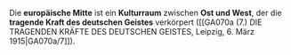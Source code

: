 
Die **europäische Mitte** ist ein **Kulturraum** zwischen **Ost und West**, der die **tragende Kraft des deutschen Geistes** verkörpert ([[GA070a (7.) DIE TRAGENDEN KRÄFTE DES DEUTSCHEN GEISTES, Leipzig, 6. März 1915|GA070a/7]]).
